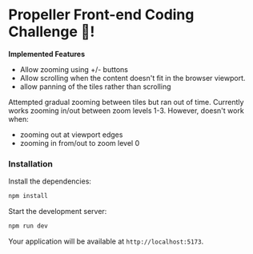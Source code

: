 # Propeller Front-end Coding Challenge 🥳!

**Implemented Features**
- Allow zooming using +/- buttons
- Allow scrolling when the content doesn't fit in the browser viewport.
- allow panning of the tiles rather than scrolling

Attempted gradual zooming between tiles but ran out of time. Currently works zooming in/out between zoom levels 1-3. However, doesn't work when:
- zooming out at viewport edges
- zooming in from/out to zoom level 0


### Installation

Install the dependencies:

```bash
npm install
```

Start the development server:

```bash
npm run dev
```

Your application will be available at `http://localhost:5173`.

